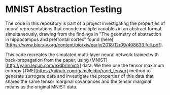 # MNIST Abstraction Testing

The code in this repository is part of a project investigating the properties of neural representations that encode multiple variables in an abstract format simultaneously, drawing from the findings in "The geometry of abstraction in hippocampus and prefrontal cortex" found (here)[https://www.biorxiv.org/content/biorxiv/early/2018/12/09/408633.full.pdf].

This code recreates the simulated multi-layer neural network trained with back-propagation from the paper, using (MNIST)[http://yann.lecun.com/exdb/mnist/] data.
We then use the tensor maximum entropy (TME)[https://github.com/gamaleldin/rand_tensor] method to generate surrogate data and investigate the properties of this data that shares the same tensor marginal covariances and the tensor marginal means as the original MNIST data.
